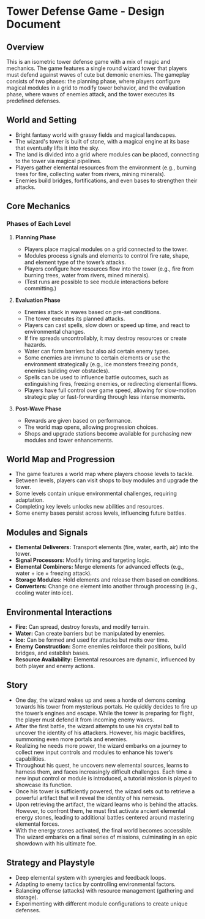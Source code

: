 # Tower Defense Game - Design Document

## Overview
This is an isometric tower defense game with a mix of magic and mechanics. The game features a single round wizard tower that players must defend against waves of cute but demonic enemies. The gameplay consists of two phases: the planning phase, where players configure magical modules in a grid to modify tower behavior, and the evaluation phase, where waves of enemies attack, and the tower executes its predefined defenses. 

## World and Setting
- Bright fantasy world with grassy fields and magical landscapes.
- The wizard's tower is built of stone, with a magical engine at its base that eventually lifts it into the sky.
- The land is divided into a grid where modules can be placed, connecting to the tower via magical pipelines.
- Players gather elemental resources from the environment (e.g., burning trees for fire, collecting water from rivers, mining minerals).
- Enemies build bridges, fortifications, and even bases to strengthen their attacks.

## Core Mechanics
### Phases of Each Level
1. **Planning Phase**
   - Players place magical modules on a grid connected to the tower.
   - Modules process signals and elements to control fire rate, shape, and element type of the tower’s attacks.
   - Players configure how resources flow into the tower (e.g., fire from burning trees, water from rivers, mined minerals).
   - (Test runs are possible to see module interactions before committing.)

2. **Evaluation Phase**
   - Enemies attack in waves based on pre-set conditions.
   - The tower executes its planned attacks.
   - Players can cast spells, slow down or speed up time, and react to environmental changes.
   - If fire spreads uncontrollably, it may destroy resources or create hazards.
   - Water can form barriers but also aid certain enemy types.
   - Some enemies are immune to certain elements or use the environment strategically (e.g., ice monsters freezing ponds, enemies building over obstacles).
   - Spells can be used to influence battle outcomes, such as extinguishing fires, freezing enemies, or redirecting elemental flows.
   - Players have full control over game speed, allowing for slow-motion strategic play or fast-forwarding through less intense moments.

3. **Post-Wave Phase**
   - Rewards are given based on performance.
   - The world map opens, allowing progression choices.
   - Shops and upgrade stations become available for purchasing new modules and tower enhancements.

## World Map and Progression
- The game features a world map where players choose levels to tackle.
- Between levels, players can visit shops to buy modules and upgrade the tower.
- Some levels contain unique environmental challenges, requiring adaptation.
- Completing key levels unlocks new abilities and resources.
- Some enemy bases persist across levels, influencing future battles.

## Modules and Signals
- **Elemental Deliverers:** Transport elements (fire, water, earth, air) into the tower.
- **Signal Processors:** Modify timing and targeting logic.
- **Elemental Combiners:** Merge elements for advanced effects (e.g., water + ice = freezing attack).
- **Storage Modules:** Hold elements and release them based on conditions.
- **Converters:** Change one element into another through processing (e.g., cooling water into ice).

## Environmental Interactions
- **Fire:** Can spread, destroy forests, and modify terrain.
- **Water:** Can create barriers but be manipulated by enemies.
- **Ice:** Can be formed and used for attacks but melts over time.
- **Enemy Construction:** Some enemies reinforce their positions, build bridges, and establish bases.
- **Resource Availability:** Elemental resources are dynamic, influenced by both player and enemy actions.

## Story
- One day, the wizard wakes up and sees a horde of demons coming towards his tower from mysterious portals. He quickly decides to fire up the tower’s engines and escape. While the tower is preparing for flight, the player must defend it from incoming enemy waves.
- After the first battle, the wizard attempts to use his crystal ball to uncover the identity of his attackers. However, his magic backfires, summoning even more portals and enemies.
- Realizing he needs more power, the wizard embarks on a journey to collect new input controls and modules to enhance his tower’s capabilities.
- Throughout his quest, he uncovers new elemental sources, learns to harness them, and faces increasingly difficult challenges. Each time a new input control or module is introduced, a tutorial mission is played to showcase its function.
- Once his tower is sufficiently powered, the wizard sets out to retrieve a powerful artifact that will reveal the identity of his nemesis.
- Upon retrieving the artifact, the wizard learns who is behind the attacks. However, to confront them, he must first activate ancient elemental energy stones, leading to additional battles centered around mastering elemental forces.
- With the energy stones activated, the final world becomes accessible. The wizard embarks on a final series of missions, culminating in an epic showdown with his ultimate foe.


## Strategy and Playstyle
- Deep elemental system with synergies and feedback loops.
- Adapting to enemy tactics by controlling environmental factors.
- Balancing offense (attacks) with resource management (gathering and storage).
- Experimenting with different module configurations to create unique defenses.
